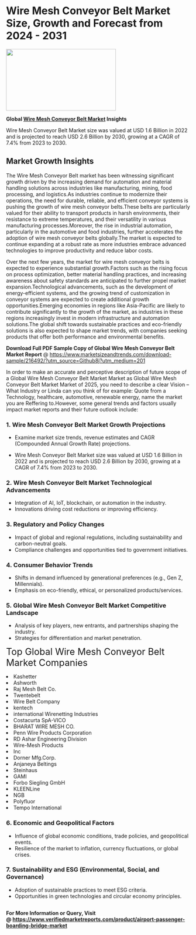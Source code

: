 <H1>Wire Mesh Conveyor Belt Market Size, Growth and Forecast from 2024 - 2031</H1><img class="aligncenter size-medium wp-image-584254" src="https://thirdeyenews.in/wp-content/uploads/2024/09/Global-Market-Research-300x168.jpeg" alt="" width="300" height="168" /><p><strong>Global&nbsp;<a href="https://www.marketsizeandtrends.com/download-sample/216492/?utm_source=Github8j?utm_medium=201">Wire Mesh Conveyor Belt Market</a> Insights</strong></p><p>Wire Mesh Conveyor Belt Market size was valued at USD 1.6 Billion in 2022 and is projected to reach USD 2.6 Billion by 2030, growing at a CAGR of 7.4% from 2023 to 2030.</p><p><h2>Market Growth Insights</h2> <p>The Wire Mesh Conveyor Belt market has been witnessing significant growth driven by the increasing demand for automation and material handling solutions across industries like manufacturing, mining, food processing, and logistics.As industries continue to modernize their operations, the need for durable, reliable, and efficient conveyor systems is pushing the growth of wire mesh conveyor belts.These belts are particularly valued for their ability to transport products in harsh environments, their resistance to extreme temperatures, and their versatility in various manufacturing processes.Moreover, the rise in industrial automation, particularly in the automotive and food industries, further accelerates the adoption of wire mesh conveyor belts globally.The market is expected to continue expanding at a robust rate as more industries embrace advanced technologies to improve productivity and reduce labor costs.</p> <p>Over the next few years, the market for wire mesh conveyor belts is expected to experience substantial growth.Factors such as the rising focus on process optimization, better material handling practices, and increasing awareness about safety standards are anticipated to further propel market expansion.Technological advancements, such as the development of energy-efficient systems, and the growing trend of customization in conveyor systems are expected to create additional growth opportunities.Emerging economies in regions like Asia-Pacific are likely to contribute significantly to the growth of the market, as industries in these regions increasingly invest in modern infrastructure and automation solutions.The global shift towards sustainable practices and eco-friendly solutions is also expected to shape market trends, with companies seeking products that offer both performance and environmental benefits.</p> <p><span class=""><strong>Download Full PDF Sample Copy of Global Wire Mesh Conveyor Belt Market Report</strong> @ <a href="https://www.marketsizeandtrends.com/download-sample/216492/?utm_source=Github8j?utm_medium=201" target="_blank">https://www.marketsizeandtrends.com/download-sample/216492/?utm_source=Github8j?utm_medium=201</a></span></p><p>In order to make an accurate and perceptive description of future scope of a Global&nbsp;Wire Mesh Conveyor Belt Market Market as Global&nbsp;Wire Mesh Conveyor Belt Market Market of 2025, you need to describe a clear Vision &ndash; What Industry or Linda can you think of for example: Quote from a Technology, healthcare, automotive, renewable energy, name the market you are Reffering to.However, some general trends and factors usually impact market reports and their future outlook include:</p><h3>1.&nbsp;<strong>Wire Mesh Conveyor Belt Market Growth Projections</strong></h3><ul><li>Examine market size trends, revenue estimates and CAGR (Compounded Annual Growth Rate) projections.</li><li><p>Wire Mesh Conveyor Belt Market size was valued at USD 1.6 Billion in 2022 and is projected to reach USD 2.6 Billion by 2030, growing at a CAGR of 7.4% from 2023 to 2030.</p></li></ul><h3>2.&nbsp;<strong>Wire Mesh Conveyor Belt Market Technological Advancements</strong></h3><ul><li>Integration of AI, IoT, blockchain, or automation in the industry.</li><li>Innovations driving cost reductions or improving efficiency.</li></ul><h3>3.&nbsp;<strong>Regulatory and Policy Changes</strong></h3><ul><li>Impact of global and regional regulations, including sustainability and carbon-neutral goals.</li><li>Compliance challenges and opportunities tied to government initiatives.</li></ul><h3>4.&nbsp;<strong>Consumer Behavior Trends</strong></h3><ul><li>Shifts in demand influenced by generational preferences (e.g., Gen Z, Millennials).</li><li>Emphasis on eco-friendly, ethical, or personalized products/services.</li></ul><h3>5.&nbsp;<strong>Global Wire Mesh Conveyor Belt Market Competitive Landscape</strong></h3><ul><li>Analysis of key players, new entrants, and partnerships shaping the industry.</li><li>Strategies for differentiation and market penetration.</li></ul><p data-pm-slice="1 1 []"><span style="color: inherit; font-family: inherit; font-size: 25px;">Top Global Wire Mesh Conveyor Belt Market Companies</span></p><div class="" data-test-id=""><p><li>Kashetter</li><li> Ashworth</li><li> Raj Mesh Belt Co.</li><li> Twentebelt</li><li> Wire Belt Company</li><li> kentech</li><li> international Wirenetting Industries</li><li> Costacurta SpA-VICO</li><li> BHARAT WIRE MESH CO.</li><li> Penn Wire Products Corporation</li><li> RD Ashar Engineering Division</li><li> Wire-Mesh Products</li><li> Inc</li><li> Dorner Mfg.Corp.</li><li> Anjaneya Beltings</li><li> Steinhaus</li><li> GAMI</li><li> Forbo Siegling GmbH</li><li> KLEENLine</li><li> NGB</li><li> Polyfluor</li><li> Tempo International</li></p></div><h3>6.&nbsp;<strong>Economic and Geopolitical Factors</strong></h3><ul><li>Influence of global economic conditions, trade policies, and geopolitical events.</li><li>Resilience of the market to inflation, currency fluctuations, or global crises.</li></ul><h3>7.&nbsp;<strong>Sustainability and ESG (Environmental, Social, and Governance)</strong></h3><ul><li>Adoption of sustainable practices to meet ESG criteria.</li><li>Opportunities in green technologies and circular economy principles.</li></ul><h2><strong style="font-size: 14px;">For More Information or Query, Visit @&nbsp;</strong><a style="background-color: #ffffff; font-size: 14px;" href="https://www.marketsizeandtrends.com/report/wire-mesh-conveyor-belt-market/" target="_blank">https://www.verifiedmarketreports.com/product/airport-passenger-boarding-bridge-market</a></h2>
